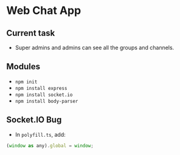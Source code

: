 # Web Chat App

## Current task
* Super admins and admins can see all the groups and channels.

## Modules
* `npm init`
* `npm install express`
* `npm install socket.io`
* `npm install body-parser`

## Socket.IO Bug
* In `polyfill.ts`, add:
```javascript
(window as any).global = window;
```